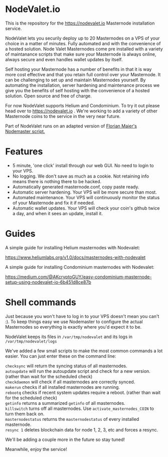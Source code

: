 # NodeValet.io

This is the repository for the https://nodevalet.io Masternode installation service.

NodeValet lets you securily deploy up to 20 Masternodes on a VPS of your choice in a matter of minutes. Fully automated and with the convenience of a hosted solution. Node Valet Masternodes come pre installed with a variety of maintanance scripts that make sure your Masternode is always online, always secure and even handles wallet updates by itself.

Self hosting your Masternode has a number of benefits in that it is way more cost effective and that you retain full control over your Masternode. It can be challenging to set up and maintain Masternodes yourself. By automating the installation, server hardening and maintenance process we give you the benefits of self hosting with the convenience of a hosted solution. Open source and free of charge.

For now NodeValet supports Helium and Condominium. To try it out please head over to https://nodevalet.io .
We're working to add a variety of other Masternode coins to the service in the very near future. 

Part of NodeValet runs on an adapted version of [Florian Maier's Nodemaster script.](https://github.com/masternodes/vps)

# Features

- 5 minute, 'one click' install through our web GUI. No need to login to your VPS.
- No logging. We don't save as much as a cookie. Not retaining info means there is nothing there to be hacked.
- Automatically generated masternode.conf, copy paste ready.
- Automatic server hardening. Your VPS will be more secure than most.
- Automated maintenance. Your VPS will continuously monitor the status of your Masternode and fix it if needed.
- Automatic wallet updates. Your VPS will check your coin's github twice a day, and when it sees an update, install it.

# Guides

A simple guide for installing Helium masternodes with Nodevalet: 

https://www.heliumlabs.org/v1.0/docs/masternodes-with-nodevalet

A simple guide for installing Condominium masternodes with Nodevalet:

https://medium.com/@AKcryptoGUY/easy-condominium-masternode-setup-using-nodevalet-io-6b451d8ce87b

# Shell commands

Just because you won't have to log in to your VPS doesn't mean you can't :). To keep things easy we use Nodemaster to configure the actual Masternodes so everything is exactly where you'd expect it to be.

NodeValet keeps its files in  `/var/tmp/nodevalet` and its logs in `/var/tmp/nodevalet/logs`

We've added a few small scripts to make the most common commands a lot easier. You can just enter these on the command line:

`checksync` will return the syncing status of all masternodes.  
`autoupdate` will run the autoupdate script and check for a new version. (rather than wait for the scheduled check)  
`checkdaemon` will check if all masternodes are correctly synced.  
`makerun` checks if all installed masternodes are running.  
`rebootq` checks if recent system updates require a reboot. (rather than wait for the scheduled check)   
`getinfo` returns a summarized `getinfo` of all masternodes.  
`killswitch` turns off all masternodes. Use `activate_masternodes_COIN` to turn them back on.  
`masternodestatus` returns the `masternodestatus` of every installed masternode.    
`resync 1` deletes blockchain data for node 1, 2, 3, etc and forces a resync.  

We'll be adding a couple more in the future so stay tuned!

Meanwhile, enjoy the service!





